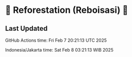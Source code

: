 
# 🌳 Reforestation (Reboisasi) 🌲

## Last Updated

GitHub Actions time: Fri Feb  7 20:21:13 UTC 2025

Indonesia/Jakarta time: Sat Feb  8 03:21:13 WIB 2025
